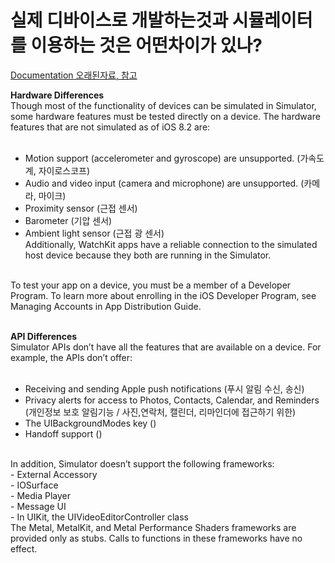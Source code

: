 # 실제 디바이스로 개발하는것과 시뮬레이터를 이용하는 것은 어떤차이가 있나?

[Documentation 오래된자료, 참고](https://developer.apple.com/library/archive/documentation/IDEs/Conceptual/iOS_Simulator_Guide/TestingontheiOSSimulator/TestingontheiOSSimulator.html)
  
  
**Hardware Differences**
<br>
Though most of the functionality of devices can be simulated in Simulator, some hardware features must be tested directly on a device. The hardware features that are not simulated as of iOS 8.2 are:<br>
<br>
- Motion support (accelerometer and gyroscope) are unsupported. (가속도계, 자이로스코프) <br>
- Audio and video input (camera and microphone) are unsupported. (카메라, 마이크) <br>
- Proximity sensor (근접 센서) <br>
- Barometer (기압 센서) <br>
- Ambient light sensor (근접 광 센서)<br>
Additionally, WatchKit apps have a reliable connection to the simulated host device because they both are running in the Simulator.<br>
<br>
To test your app on a device, you must be a member of a Developer Program. To learn more about enrolling in the iOS Developer Program, see Managing Accounts in App Distribution Guide.<br>
<br>

**API Differences**
<br>
Simulator APIs don’t have all the features that are available on a device. For example, the APIs don’t offer:<br>
<br>
- Receiving and sending Apple push notifications (푸시 알림 수신, 송신) <br>
- Privacy alerts for access to Photos, Contacts, Calendar, and Reminders (개인정보 보호 알림기능 / 사진,연락처, 캘린더, 리마인더에 접근하기 위한)<br>
- The UIBackgroundModes key ()<br>
- Handoff support ()<br>

<br>
In addition, Simulator doesn’t support the following frameworks:<br>
- External Accessory<br>
- IOSurface<br>
- Media Player<br>
- Message UI<br>
- In UIKit, the UIVideoEditorController class<br>
The Metal, MetalKit, and Metal Performance Shaders frameworks are provided only as stubs. Calls to functions in these frameworks have no effect.<br>
<br>





